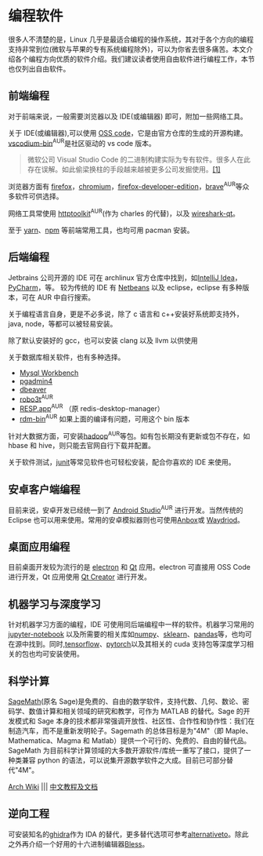 # 编程软件

很多人不清楚的是，Linux 几乎是最适合编程的操作系统，其对于各个方向的编程支持非常到位(微软与苹果的专有系统编程除外)，可以为你省去很多痛苦。本文介绍各个编程方向优质的软件介绍。我们建议读者使用自由软件进行编程工作，本节也仅列出自由软件。

## 前端编程

对于前端来说，一般需要浏览器以及 IDE(或编辑器) 即可，附加一些网络工具。

关于 IDE(或编辑器),可以使用 [OSS code](https://www.archlinux.org/packages/community/x86_64/code/)，它是由官方仓库的生成的开源构建。[vscodium-bin](https://aur.archlinux.org/packages/vscodium-bin/)<sup>AUR</sup>是社区驱动的 vs code 版本。

> 微软公司 Visual Studio Code 的二进制构建实际为专有软件。很多人在此存在误解。如此偷梁换柱的手段越来越被更多公司发掘使用。[[1]](https://carlchenet.com/you-think-the-visual-studio-code-binary-you-use-is-a-free-software-think-again/)

浏览器方面有 [firefox](https://archlinux.org/packages/extra/x86_64/firefox/)，[chromium](https://archlinux.org/packages/extra/x86_64/chromium/)，[firefox-developer-edition](https://www.archlinux.org/packages/community/x86_64/firefox-developer-edition/)，[brave](https://aur.archlinux.org/packages/brave-dev-bin/)<sup>AUR</sup>等众多软件可供选择。

网络工具常使用 [httptoolkit](https://aur.archlinux.org/packages/httptoolkit/)<sup>AUR</sup>(作为 charles 的代替)，以及 [wireshark-qt](https://archlinux.org/packages/community/x86_64/wireshark-qt/)。

至于 [yarn](https://www.archlinux.org/packages/community/any/yarn/)、[npm](https://www.archlinux.org/packages/community/any/npm/) 等前端常用工具，也均可用 pacman 安装。

## 后端编程

Jetbrains 公司开源的 IDE 可在 archlinux 官方仓库中找到，如[IntelliJ Idea](https://www.archlinux.org/packages/community/x86_64/intellij-idea-community-edition/)，[PyCharm](https://www.archlinux.org/packages/community/x86_64/pycharm-community-edition/)，等。
较为传统的 IDE 有 [Netbeans](https://www.archlinux.org/packages/community/any/netbeans/) 以及 eclipse，eclipse 有多种版本，可在 AUR 中自行搜索。

关于编程语言自身，更是不必多说，除了 c 语言和 c++安装好系统即支持外，java, node，等都可以被轻易安装。

除了默认安装好的 gcc，也可以安装 clang 以及 llvm 以供使用

关于数据库相关软件，也有多种选择。

- [Mysql Workbench](https://www.archlinux.org/packages/community/x86_64/mysql-workbench/)
- [pgadmin4](https://www.archlinux.org/packages/community/x86_64/pgadmin4/)
- [dbeaver](https://www.archlinux.org/packages/community/x86_64/dbeaver/)
- [robo3t](https://aur.archlinux.org/packages/robo3t-bin/)<sup>AUR</sup>
- [RESP.app](https://aur.archlinux.org/packages/resp-app/)<sup>AUR</sup> （原 redis-desktop-manager）
- [rdm-bin](https://aur.archlinux.org/packages/rdm-bin/)<sup>AUR</sup> 如果上面的编译有问题，可用这个 bin 版本

针对大数据方面，可安装[hadoop](https://aur.archlinux.org/packages/hadoop/)<sup>AUR</sup>等包。如有包长期没有更新或包不存在，如 hbase 和 hive，则只能去官网自行下载并配置。

关于软件测试，[junit](https://archlinux.org/packages/extra/any/junit/)等常见软件也可轻松安装，配合你喜欢的 IDE 来使用。

## 安卓客户端编程

目前来说，安卓开发已经统一到了 [Android Studio](https://aur.archlinux.org/packages/android-studio/)<sup>AUR</sup> 进行开发。当然传统的 Eclipse 也可以用来使用。常用的安卓模拟器则也可使用[Anbox](https://wiki.archlinux.org/title/Anbox#Installation)或 [Waydriod](https://wiki.archlinux.org/title/Waydroid#Installation)。

## 桌面应用编程

目前桌面开发较为流行的是 [electron](https://archlinux.org/packages/community/x86_64/electron/) 和 [Qt](https://archlinux.org/packages/extra/x86_64/qt6-base/) 应用。electron 可直接用 OSS Code 进行开发，Qt 应用使用 [Qt Creator](https://www.archlinux.org/packages/extra/x86_64/qtcreator/) 进行开发。

## 机器学习与深度学习

针对机器学习方面的编程，IDE 可使用同后端编程中一样的软件。机器学习常用的[jupyter-notebook](https://archlinux.org/packages/community/any/jupyter-notebook/) 以及所需要的相关库如[numpy](https://archlinux.org/packages/extra/x86_64/python-numpy/)、[sklearn](https://archlinux.org/packages/community/x86_64/python-scikit-learn/)、[pandas](https://archlinux.org/packages/community/x86_64/python-pandas/)等，也均可在源中找到。同时,[tensorflow](https://archlinux.org/packages/community/x86_64/tensorflow/)、[pytorch](https://archlinux.org/packages/?sort=&q=python-pytorch&maintainer=&flagged=)以及其相关的 cuda 支持包等深度学习相关的包也均可安装使用。

## 科学计算

[SageMath](https://www.sagemath.org/)(原名 Sage)是免费的、自由的数学软件，支持代数、几何、数论、密码学、数值计算和相关领域的研究和教学，可作为 MATLAB 的替代。Sage 的开发模式和 Sage 本身的技术都非常强调开放性、社区性、合作性和协作性：我们在制造汽车，而不是重新发明轮子。Sagemath 的总体目标是为"4M"（即 Maple、Mathematica、Magma 和 Matlab）提供一个可行的、免费的、自由的替代品。SageMath 为目前科学计算领域的大多数开源软件/库统一重写了接口，提供了一种类兼容 python 的语法，可以说集开源数学软件之大成。目前已可部分替代"4M"。

[Arch Wiki](https://wiki.archlinux.org/title/SageMath) ||| [中文教程及文档](https://www.osgeo.cn/sagemath/index.html)

## 逆向工程

可安装知名的[ghidra](https://archlinux.org/packages/community/x86_64/ghidra/)作为 IDA 的替代，更多替代选项可参考[alternativeto](https://alternativeto.net/software/ida/)。除此之外再介绍一个好用的十六进制编辑器[Bless](https://archlinux.org/packages/community/any/bless/)。
